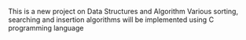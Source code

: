 This is a new project on Data Structures and Algorithm
Various sorting, searching and insertion algorithms will
be implemented using C programming language
 
